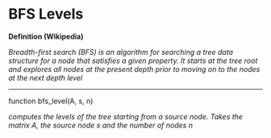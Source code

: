 # BFS Levels

**Definition (Wikipedia)** 

*Breadth-first search (BFS) is an algorithm for searching a tree data structure for a node that satisfies a given property. It starts at the tree root and explores all nodes at the present depth prior to moving on to the nodes at the next depth level*

***

function bfs_level(A, s, n)

*computes the levels of the tree starting from a source node. Takes the matrix A, the source node s and the number of nodes n*
